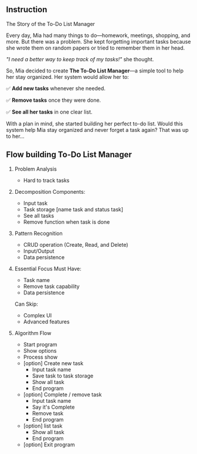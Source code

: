    ## Instruction
   The Story of the To-Do List Manager

Every day, Mia had many things to do—homework, meetings, shopping, and more. But there was a problem. She kept forgetting important tasks because she wrote them on random papers or tried to remember them in her head.

*"I need a better way to keep track of my tasks!"* she thought.

So, Mia decided to create **The To-Do List Manager**—a simple tool to help her stay organized. Her system would allow her to:

✅ **Add new tasks** whenever she needed.

✅ **Remove tasks** once they were done.

✅ **See all her tasks** in one clear list.

With a plan in mind, she started building her perfect to-do list. Would this system help Mia stay organized and never forget a task again? That was up to her…

   ## Flow building To-Do List Manager
 
   1. Problem Analysis
      - Hard to track tasks

   2. Decomposition
      Components:
      - Input task
      - Task storage [name task and status task]
      - See all tasks
      - Remove function when task is done

   3. Pattern Recognition 
      - CRUD operation (Create, Read, and Delete)
      - Input/Output
      - Data persistence
   
   4. Essential Focus
      Must Have:
      - Task name
      - Remove task capability
      - Data persistence

      Can Skip:
      - Complex UI
      - Advanced features

   5. Algorithm Flow
      - Start program
      - Show options 
      - Process show
      - [option] Create new task
         - Input task name
         - Save task to task storage
         - Show all task
         - End program
      - [option] Complete / remove task
         - Input task name
         - Say it's Complete
         - Remove task
         - End program
      - [option] list task
         - Show all task
         - End program
      - [option] Exit program